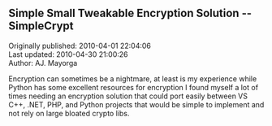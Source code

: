 ## Simple Small Tweakable Encryption Solution -- SimpleCrypt  
Originally published: 2010-04-01 22:04:06  
Last updated: 2010-04-30 21:00:26  
Author: AJ. Mayorga  
  
Encryption can sometimes be a nightmare, at least is my experience while Python has 
some excellent resources for encryption I found myself a lot of times needing an
encryption solution that could port easily between VS C++, .NET, PHP, and Python
projects that would be simple to implement and  not rely on large bloated 
crypto libs.